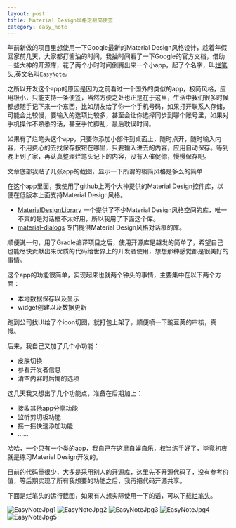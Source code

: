 ```yaml
---
layout: post
title: Material Design风格之极简便签
category: easy_note
---
```


年前新做的项目里想使用一下Google最新的Material Design风格设计，趁着年假回家前几天，大家都打酱油的时间，我抽时间看了一下Google的官方文档，借助一些大神的开源库，花了两个小时时间倒腾出来一个小app，起了个名字，叫[烂笔头],英文名叫`EasyNote`。

之所以开发这个app的原因是因为之前看过一个国外的类似的app，极简风格，应用极小，只能支持一条便签，当然方便之处也正是在于这里，生活中我们很多时候都想随手记下来一个东西，比如朋友给了你一个手机号码，如果打开联系人存储，可能会比较慢，要输入的选项比较多，甚至会让你选择同步到哪个账号里，如果对手机操作不熟悉的话，甚至手忙脚乱，最后耽误时间。

如果有了烂笔头这个app，只要你添加小部件到桌面上，随时点开，随时输入内容，不用费心的去找保存按钮在哪里，只要输入进去的内容，应用自动保存。等到晚上到了家，再认真整理烂笔头记下的内容，没有人催促你，慢慢保存吧。

文章底部我贴了几张app的截图，显示一下所谓的极简风格是多么的简单

在这个app里面，我使用了github上两个大神提供的Material Design控件库，以便在低版本上面支持Material Design风格。

* [MaterialDesignLibrary] 一个提供了不少Material Design风格空间的库，唯一不爽的是对话框不太好用，所以我用了下面这个库。
* [material-dialogs] 专门提供Material Design风格对话框的库。


顺便说一句，用了Gradle编译项目之后，使用开源库是越发的简单了，希望自己也能尽快贡献出来优质的代码给世界上的开发者使用，想想那种感觉都是很美好的事情。

这个app的功能很简单，实现起来也就两个钟头的事情，主要集中在以下两个方面：

* 本地数据保存以及显示
* widget创建以及数据更新

跑到公司找UI给了个icon切图，就打包上架了，顺便喷一下豌豆荚的审核，真慢。

后来，我自己又加了几个小功能：

* 皮肤切换
* 参看开发者信息
* 清空内容时后悔的选项

这几天我又想出了几个功能点，准备在后期加上：

* 接收其他app分享功能
* 监听剪切板功能
* 摇一摇快速添加功能
* ……

哈哈，一个只有一个类的app，我自己在这里自娱自乐，权当练手好了，毕竟初衷就是练习Material Design开发的。

目前的代码量很少，大多是采用别人的开源库，这里先不开源代码了，没有参考价值，等后期实现了所有我想要的功能之后，我再把代码开源共享。

下面是烂笔头的运行截图，如果有人想实际使用一下的话，可以下载[烂笔头]。

![EasyNoteJpg1](http://7vzsca.com1.z0.glb.clouddn.com/tedcoderOneNote-1.jpg_img500w) ![EasyNoteJpg2](http://7vzsca.com1.z0.glb.clouddn.com/tedcoderOneNote-2.jpg_img500w)
![EasyNoteJpg3](http://7vzsca.com1.z0.glb.clouddn.com/tedcoderOneNote-3.jpg_img500w) ![EasyNoteJpg4](http://7vzsca.com1.z0.glb.clouddn.com/tedcoderOneNote-4.jpg_img500w)
![EasyNoteJpg5](http://7vzsca.com1.z0.glb.clouddn.com/tedcoderOneNote-5.jpg_img500w)

[烂笔头]: http://apk.hiapk.com/appinfo/com.ted.jots.myjot
[MaterialDesignLibrary]: https://github.com/navasmdc/MaterialDesignLibrary
[material-dialogs]: https://github.com/afollestad/material-dialogs




